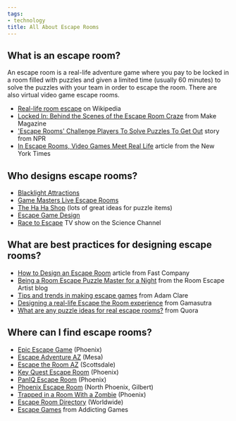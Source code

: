 ```yaml
---
tags:
- technology
title: All About Escape Rooms
---
```


## What is an escape room?

An escape room is a real-life adventure game where you pay to be locked in a room filled with puzzles and given a limited time (usually 60 minutes) to solve the puzzles with your team in order to escape the room. There are also virtual video game escape rooms.

-   [Real-life room escape](https://en.wikipedia.org/wiki/Real-life_room_escape) on Wikipedia
-   [Locked In: Behind the Scenes of the Escape Room Craze](http://makezine.com/2015/08/25/locked-in-behind-the-scenes-of-the-escape-room-craze/) from Make Magazine
-   ['Escape Rooms' Challenge Players To Solve Puzzles To Get Out](http://www.npr.org/2015/10/20/450239655/escape-rooms-challenge-players-to-solve-puzzles-to-get-out) story from NPR
-   [In Escape Rooms, Video Games Meet Real Life](http://www.nytimes.com/2014/06/04/arts/video-games/in-escape-rooms-video-games-meet-real-life.html?_r=0) article from the New York Times

## Who designs escape rooms?

-   [Blacklight Attractions](http://blacklightattractions.com/escape_room_game_designers.html)
-   [Game Masters Live Escape Rooms](http://escaperoom.supply/)
-   [The Ha Ha Shop](http://www.escaperoomshop.com/) (lots of great ideas for puzzle items)
-   [Escape Game Design](http://www.escape-gamedesign.co.uk/)
-   [Race to Escape](http://www.sciencechannel.com/tv-shows/race-to-escape/) TV show on the Science Channel

## What are best practices for designing escape rooms?

-   [How to Design an Escape Room](http://www.fastcompany.com/3053917/elasticity/how-to-design-an-escape-room) article from Fast Company
-   [Being a Room Escape Puzzle Master for a Night](http://roomescapeartist.com/category/room-design/) from the Room Escape Artist blog
-   [Tips and trends in making escape games](http://gamasutra.com/blogs/AdamClare/20150728/249602/Tips_and_trends_in_making_escape_games.php?utm_source=feedburner&utm_medium=feed&utm_campaign=Feed%3A+GamasutraNews+%28Gamasutra+News%29) from Adam Clare
-   [Designing a real-life Escape the Room experience](http://www.gamasutra.com/view/news/219711/Designing_a_reallife_Escape_the_Room_experience.php) from Gamasutra
-   [What are any puzzle ideas for real escape rooms?](https://www.quora.com/What-are-any-puzzle-ideas-for-real-escape-rooms) from Quora

## Where can I find escape rooms?

-   [Epic Escape Game](http://www.epicescapegame.com/home--phoenix-.html) (Phoenix)
-   [Escape Adventure AZ](https://www.escapeadventureaz.com/) (Mesa)
-   [Escape the Room AZ](http://www.escapetheroomaz.com/) (Scottsdale)
-   [Key Quest Escape Room](http://www.keyquestescaperoom.com/locations/escape-room-az-phoenix.cfm) (Phoenix)
-   [PanIQ Escape Room](https://paniqescaperoom.com/phoenix) (Phoenix)
-   [Phoenix Escape Room](http://phoenixescaperooms.com/) (North Phoenix, Gilbert)
-   [Trapped in a Room With a Zombie](http://www.actroomescapes.com/) (Phoenix)
-   [Escape Room Directory](http://escaperoomdirectory.com/) (Worldwide)
-   [Escape Games](http://www.addictinggames.com/tag/escape-games.jsp) from Addicting Games

